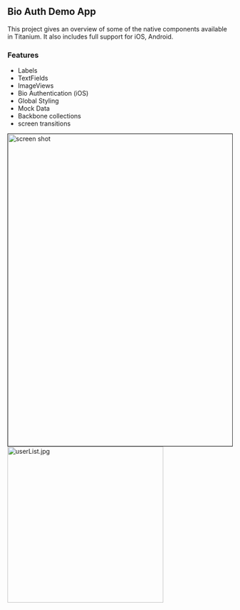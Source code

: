 ## Bio Auth Demo App

This project gives an overview of some of the native components available in Titanium. 
It also includes full support for iOS, Android.

### Features
- Labels
- TextFields
- ImageViews
- Bio Authentication (iOS)
- Global Styling
- Mock Data
- Backbone collections
- screen transitions

<img width="700" src="https://github.com/djmason9/Appcelerator-BioAuth/blob/BaseApplicationLogin/screenshots/dblscreenshot2.png?raw=true" alt="screen shot"  border="1">

<img src="/djmason9/Appcelerator-BioAuth/blob/master/screenshots/userList.jpg?raw=true" alt="userList.jpg" width="350">
